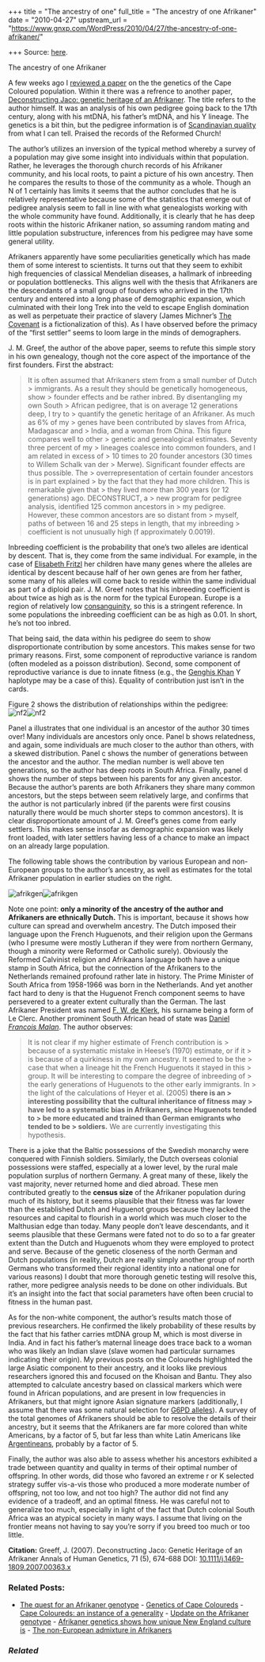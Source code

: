 +++
title = "The ancestry of one"
full_title = "The ancestry of one Afrikaner"
date = "2010-04-27"
upstream_url = "https://www.gnxp.com/WordPress/2010/04/27/the-ancestry-of-one-afrikaner/"

+++
Source: [here](https://www.gnxp.com/WordPress/2010/04/27/the-ancestry-of-one-afrikaner/).

The ancestry of one Afrikaner

A few weeks ago I [reviewed a paper](http://blogs.discovermagazine.com/gnxp/2010/04/cape-coloureds-an-instance-of-a-generality/) on the the genetics of the Cape Coloured population. Within it there was a refrence to another paper, [Deconstructing Jaco: genetic heritage of an Afrikaner](http://www.ncbi.nlm.nih.gov/pubmed/17521310). The title refers to the author himself. It was an analysis of his own pedigree going back to the 17th century, along with his mtDNA, his father’s mtDNA, and his Y lineage. The genetics is a bit thin, but the pedigree information is of [Scandinavian quality](http://www.ncbi.nlm.nih.gov/pubmed?term=) from what I can tell. Praised the records of the Reformed Church!

The author’s utilizes an inversion of the typical method whereby a survey of a population may give some insight into individuals within that population. Rather, he leverages the thorough church records of his Afrikaner community, and his local roots, to paint a picture of his own ancestry. Then he compares the results to those of the community as a whole. Though an N of 1 certainly has limits it seems that the author concludes that he is relatively representative because some of the statistics that emerge out of pedigree analysis seem to fall in line with what genealogists working with the whole community have found. Additionally, it is clearly that he has deep roots within the historic Afrikaner nation, so assuming random mating and little population substructure, inferences from his pedigree may have some general utility.

Afrikaners apparently have some peculiarities genetically which has made them of some interest to scientists. It turns out that they seem to exhibit high frequencies of classical Mendelian diseases, a hallmark of inbreeding or population bottlenecks. This aligns well with the thesis that Afrikaners are the descendants of a small group of founders who arrived in the 17th century and entered into a long phase of demographic expansion, which culminated with their long Trek into the veld to escape English domination as well as perpetuate their practice of slavery (James Michner’s [The Covenant](https://www.amazon.com/exec/obidos/ASIN/B000IU98EQ/geneexpressio-20) is a fictionalization of this). As I have observed before the primacy of the “first settler” seems to loom large in the minds of demographers.

J. M. Greef, the author of the above paper, seems to refute this simple story in his own genealogy, though not the core aspect of the importance of the first founders. First the abstract:  

> It is often assumed that Afrikaners stem from a small number of Dutch > immigrants. As a result they should be genetically homogeneous, show > founder effects and be rather inbred. By disentangling my own South > African pedigree, that is on average 12 generations deep, I try to > quantify the genetic heritage of an Afrikaner. As much as 6% of my > genes have been contributed by slaves from Africa, Madagascar and > India, and a woman from China. This figure compares well to other > genetic and genealogical estimates. Seventy three percent of my > lineages coalesce into common founders, and I am related in excess of > 10 times to 20 founder ancestors (30 times to Willem Schalk van der > Merwe). Significant founder effects are thus possible. The > overrepresentation of certain founder ancestors is in part explained > by the fact that they had more children. This is remarkable given that > they lived more than 300 years (or 12 generations) ago. DECONSTRUCT, a > new program for pedigree analysis, identified 125 common ancestors in > my pedigree. However, these common ancestors are so distant from > myself, paths of between 16 and 25 steps in length, that my inbreeding > coefficient is not unusually high (f approximately 0.0019).

Inbreeding coefficient is the probability that one’s two alleles are identical by descent. That is, they come from the same individual. For example, in the case of [Elisabeth Fritzl](https://en.wikipedia.org/wiki/Fritzl_case) her children have many genes where the alleles are identical by descent because half of her own genes are from her father, some many of his alleles will come back to reside within the same individual as part of a diploid pair. J. M. Greef notes that his inbreeding coefficient is about twice as high as is the norm for the typical European. Europe is a region of relatively low [consanguinity](http://consang.net/index.php/Global_prevalence), so this is a stringent reference. In some populations the inbreeding coefficient can be as high as 0.01. In short, he’s not too inbred.

That being said, the data within his pedigree do seem to show disproportionate contribution by some ancestors. This makes sense for two primary reasons. First, some component of reproductive variance is random (often modeled as a poisson distribution). Second, some component of reproductive variance is due to innate fitness (e.g., the [Genghis Khan](https://en.wikipedia.org/wiki/Haplogroup_C_(Y-DNA)#Famous_members) Y haplotype may be a case of this). Equality of contribution just isn’t in the cards.

Figure 2 shows the distribution of relationships within the pedigree:  
![nf2](https://i0.wp.com/blogs.discovermagazine.com/gnxp/files/2010/04/nf2.gif?resize=480%2C506)![nf2](https://i0.wp.com/blogs.discovermagazine.com/gnxp/files/2010/04/nf2.gif?resize=480%2C506)

Panel a illustrates that one individual is an ancestor of the author 30 times over! Many individuals are ancestors only once. Panel b shows relatedness, and again, some individuals are much closer to the author than others, with a skewed distribution. Panel c shows the number of generations between the ancestor and the author. The median number is well above ten generations, so the author has deep roots in South Africa. Finally, panel d shows the number of steps between his parents for any given ancestor. Because the author’s parents are both Afrikaners they share many common ancestors, but the steps between seem relatively large, and confirms that the author is not particularly inbred (if the parents were first cousins naturally there would be much shorter steps to common ancestors). It is clear disproportionate amount of J. M. Greef’s genes come from early settlers. This makes sense insofar as demographic expansion was likely front loaded, with later settlers having less of a chance to make an impact on an already large population.

The following table shows the contribution by various European and non-European groups to the author’s ancestry, as well as estimates for the total Afrikaner population in earlier studies on the right.

![afrikgen](https://i0.wp.com/blogs.discovermagazine.com/gnxp/files/2010/04/afrikgen.png?resize=600%2C362)![afrikgen](https://i0.wp.com/blogs.discovermagazine.com/gnxp/files/2010/04/afrikgen.png?resize=600%2C362)

Note one point: **only a minority of the ancestry of the author and Afrikaners are ethnically Dutch.** This is important, because it shows how culture can spread and overwhelm ancestry. The Dutch imposed their language upon the French Huguenots, and their religion upon the Germans (who I presume were mostly Lutheran if they were from northern Germany, though a minority were Reformed or Catholic surely). Obviously the Reformed Calvinist religion and Afrikaans language both have a unique stamp in South Africa, but the connection of the Afrikaners to the Netherlands remained profound rather late in history. The Prime Minister of South Africa from 1958-1966 was born in the Netherlands. And yet another fact hard to deny is that the Huguenot French component seems to have persevered to a greater extent culturally than the German. The last Afrikaner President was named [F. W. de Klerk](https://en.wikipedia.org/wiki/Frederik_Willem_de_Klerk), his surname being a form of Le Clerc. Another prominent South African head of state was [Daniel *Francois Malan*](https://en.wikipedia.org/wiki/Daniel_François_Malan). The author observes:

> It is not clear if my higher estimate of French contribution is > because of a systematic mistake in Heese’s (1970) estimate, or if it > is because of a quirkiness in my own ancestry. It seemed to be the > case that when a lineage hit the French Huguenots it stayed in this > group. It will be interesting to compare the degree of inbreeding of > the early generations of Huguenots to the other early immigrants. In > the light of the calculations of Heyer et al. (2005) **there is an > interesting possibility that the cultural inheritance of fitness may > have led to a systematic bias in Afrikaners, since Huguenots tended to > be more educated and trained than German emigrants who tended to be > soldiers.** We are currently investigating this hypothesis.

There is a joke that the Baltic possessions of the Swedish monarchy were conquered with Finnish soldiers. Similarly, the Dutch overseas colonial possessions were staffed, especially at a lower level, by the rural male population surplus of northern Germany. A great many of these, likely the vast majority, never returned home and died abroad. These men contributed greatly to the **census size** of the Afrikaner population during much of its history, but it seems plausible that their fitness was far lower than the established Dutch and Huguenot groups because they lacked the resources and capital to flourish in a world which was much closer to the Malthusian edge than today. Many people don’t leave descendants, and it seems plausible that these Germans were fated not to do so to a far greater extent than the Dutch and Huguenots whom they were employed to protect and serve. Because of the genetic closeness of the north German and Dutch populations (in reality, Dutch are really simply another group of north Germans who transformed their regional identity into a national one for various reasons) I doubt that more thorough genetic testing will resolve this, rather, more pedigree analysis needs to be done on other individuals. But it’s an insight into the fact that social parameters have often been crucial to fitness in the human past.

As for the non-white component, the author’s results match those of previous researchers. He confirmed the likely probability of these results by the fact that his father carries mtDNA group M, which is most diverse in India. And in fact his father’s maternal lineage does trace back to a woman who was likely an Indian slave (slave women had particular surnames indicating their origin). My previous posts on the Coloureds highlighted the large Asiatic component to their ancestry, and it looks like previous researchers ignored this and focused on the Khoisan and Bantu. They also attempted to calculate ancestry based on classical markers which were found in African populations, and are present in low frequencies in Afrikaners, but that might ignore Asian signature markers (additionally, I assume that there was some natural selection for [G6PD alleles](https://en.wikipedia.org/wiki/Glucose-6-phosphate_dehydrogenase_deficiency#Mutations)). A survey of the total genomes of Afrikaners should be able to resolve the details of their ancestry, but it seems that the Afrikaners are far more colored than white Americans, by a factor of 5, but far less than white Latin Americans like [Argentineans](http://blogs.discovermagazine.com/gnxp/2009/12/how-argentina-became-white/), probably by a factor of 5.

Finally, the author was also able to assess whether his ancestors exhibited a trade between quantity and quality in terms of their optimal number of offspring. In other words, did those who favored an extreme r or K selected strategy suffer vis-a-vis those who produced a more moderate number of offspring, not too low, and not too high? The author did not find any evidence of a tradeoff, and an optimal fitness. He was careful not to generalize too much, especially in light of the fact that Dutch colonial South Africa was an atypical society in many ways. I assume that living on the frontier means not having to say you’re sorry if you breed too much or too little.

**Citation:** Greeff, J. (2007). Deconstructing Jaco: Genetic Heritage of an Afrikaner Annals of Human Genetics, 71 (5), 674-688 DOI: [10.1111/j.1469-1809.2007.00363.x](https://dx.doi.org/10.1111/j.1469-1809.2007.00363.x)

### Related Posts:

- [The quest for an Afrikaner
  genotype](https://www.gnxp.com/WordPress/2012/01/21/the-quest-for-an-afrikaner-genotype/) - [Genetics of Cape
  Coloureds](https://www.gnxp.com/WordPress/2009/06/30/genetics-of-cape-coloureds/) - [Cape Coloureds: an instance of a
  generality](https://www.gnxp.com/WordPress/2010/04/19/cape-coloureds-an-instance-of-a-generality/) - [Update on the Afrikaner
  genotype](https://www.gnxp.com/WordPress/2012/02/15/update-on-the-afrikaner-genotype/) - [Afrikaner genetics shows how unique New England culture
  is](https://www.gnxp.com/WordPress/2020/02/27/afrikaner-genetics-shows-how-unique-new-england-culture-is/) - [The non-European admixture in
  Afrikaners](https://www.gnxp.com/WordPress/2021/07/14/the-non-european-admixture-in-afrikaners/)

### *Related*

[](https://www.addtoany.com/add_to/facebook?linkurl=https%3A%2F%2Fwww.gnxp.com%2FWordPress%2F2010%2F04%2F27%2Fthe-ancestry-of-one-afrikaner%2F&linkname=The%20ancestry%20of%20one%20Afrikaner "Facebook")[](https://www.addtoany.com/add_to/twitter?linkurl=https%3A%2F%2Fwww.gnxp.com%2FWordPress%2F2010%2F04%2F27%2Fthe-ancestry-of-one-afrikaner%2F&linkname=The%20ancestry%20of%20one%20Afrikaner "Twitter")[](https://www.addtoany.com/add_to/email?linkurl=https%3A%2F%2Fwww.gnxp.com%2FWordPress%2F2010%2F04%2F27%2Fthe-ancestry-of-one-afrikaner%2F&linkname=The%20ancestry%20of%20one%20Afrikaner "Email")[](https://www.addtoany.com/share)
